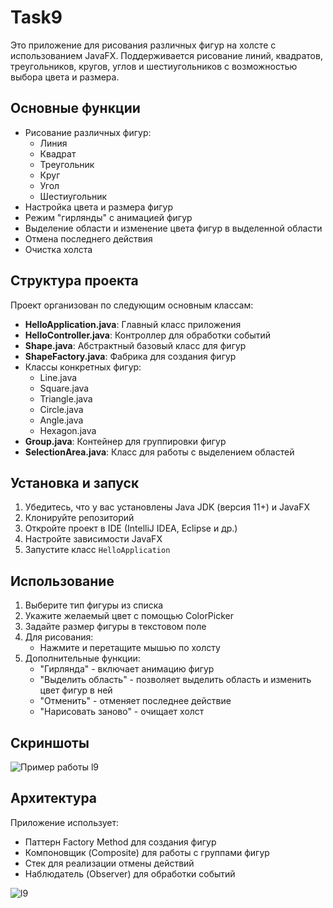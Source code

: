 # Task9

Это приложение для рисования различных фигур на холсте с использованием JavaFX. Поддерживается рисование линий, квадратов, треугольников, кругов, углов и шестиугольников с возможностью выбора цвета и размера.

## Основные функции

- Рисование различных фигур:
  - Линия
  - Квадрат
  - Треугольник
  - Круг
  - Угол
  - Шестиугольник
- Настройка цвета и размера фигур
- Режим "гирлянды" с анимацией фигур
- Выделение области и изменение цвета фигур в выделенной области
- Отмена последнего действия
- Очистка холста

## Структура проекта

Проект организован по следующим основным классам:

- **HelloApplication.java**: Главный класс приложения
- **HelloController.java**: Контроллер для обработки событий
- **Shape.java**: Абстрактный базовый класс для фигур
- **ShapeFactory.java**: Фабрика для создания фигур
- Классы конкретных фигур:
  - Line.java
  - Square.java
  - Triangle.java
  - Circle.java
  - Angle.java
  - Hexagon.java
- **Group.java**: Контейнер для группировки фигур
- **SelectionArea.java**: Класс для работы с выделением областей

## Установка и запуск

1. Убедитесь, что у вас установлены Java JDK (версия 11+) и JavaFX
2. Клонируйте репозиторий
3. Откройте проект в IDE (IntelliJ IDEA, Eclipse и др.)
4. Настройте зависимости JavaFX
5. Запустите класс `HelloApplication`

## Использование

1. Выберите тип фигуры из списка
2. Укажите желаемый цвет с помощью ColorPicker
3. Задайте размер фигуры в текстовом поле
4. Для рисования: 
   - Нажмите и перетащите мышью по холсту
5. Дополнительные функции:
   - "Гирлянда" - включает анимацию фигур
   - "Выделить область" - позволяет выделить область и изменить цвет фигур в ней
   - "Отменить" - отменяет последнее действие
   - "Нарисовать заново" - очищает холст

## Скриншоты

![Пример работы l9](https://github.com/user-attachments/assets/d9adb02f-d3c3-415c-a69e-753f849d8c74)

## Архитектура

Приложение использует:
- Паттерн Factory Method для создания фигур
- Компоновщик (Composite) для работы с группами фигур
- Стек для реализации отмены действий
- Наблюдатель (Observer) для обработки событий

![l9](https://github.com/user-attachments/assets/04b380b7-65a7-43bb-b46b-3d7d0617782f)

